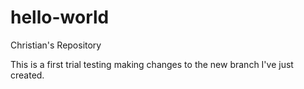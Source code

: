 # hello-world
Christian's Repository

This is a first trial testing making changes to the new branch I've just created.

